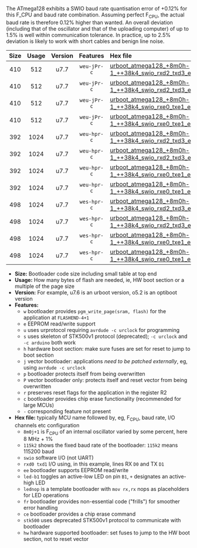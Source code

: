 The ATmega128 exhibits a SWIO baud rate quantisation error of +0.12% for this F_CPU and baud rate combination. Assuming perfect F<sub>CPU</sub>, the actual baud rate is therefore 0.12% higher than wanted. An overall deviation (including that of the oscillator and that of the uploading computer) of up to 1.5% is well within communication tolerance. In practice, up to 2.5% deviation is likely to work with short cables and benign line noise.

|Size|Usage|Version|Features|Hex file|
|:-:|:-:|:-:|:-:|:--|
|410|512|u7.7|`weu-jPr-c`|[urboot_atmega128_+8m0h-1_++38k4_swio_rxd2_txd3_ee_led+b5_fr_ce.hex](https://raw.githubusercontent.com/stefanrueger/urboot.hex/main/mcus/atmega128/internal_oscillator/fcpu_+8m0h-1/br_++38k4/urboot_atmega128_+8m0h-1_++38k4_swio_rxd2_txd3_ee_led+b5_fr_ce.hex)|
|410|512|u7.7|`weu-jPr-c`|[urboot_atmega128_+8m0h-1_++38k4_swio_rxd2_txd3_ee_lednop_fr_ce.hex](https://raw.githubusercontent.com/stefanrueger/urboot.hex/main/mcus/atmega128/internal_oscillator/fcpu_+8m0h-1/br_++38k4/urboot_atmega128_+8m0h-1_++38k4_swio_rxd2_txd3_ee_lednop_fr_ce.hex)|
|410|512|u7.7|`weu-jPr-c`|[urboot_atmega128_+8m0h-1_++38k4_swio_rxe0_txe1_ee_led+b5_fr_ce.hex](https://raw.githubusercontent.com/stefanrueger/urboot.hex/main/mcus/atmega128/internal_oscillator/fcpu_+8m0h-1/br_++38k4/urboot_atmega128_+8m0h-1_++38k4_swio_rxe0_txe1_ee_led+b5_fr_ce.hex)|
|410|512|u7.7|`weu-jPr-c`|[urboot_atmega128_+8m0h-1_++38k4_swio_rxe0_txe1_ee_lednop_fr_ce.hex](https://raw.githubusercontent.com/stefanrueger/urboot.hex/main/mcus/atmega128/internal_oscillator/fcpu_+8m0h-1/br_++38k4/urboot_atmega128_+8m0h-1_++38k4_swio_rxe0_txe1_ee_lednop_fr_ce.hex)|
|392|1024|u7.7|`weu-hpr-c`|[urboot_atmega128_+8m0h-1_++38k4_swio_rxd2_txd3_ee_led+b5_fr_ce_hw.hex](https://raw.githubusercontent.com/stefanrueger/urboot.hex/main/mcus/atmega128/internal_oscillator/fcpu_+8m0h-1/br_++38k4/urboot_atmega128_+8m0h-1_++38k4_swio_rxd2_txd3_ee_led+b5_fr_ce_hw.hex)|
|392|1024|u7.7|`weu-hpr-c`|[urboot_atmega128_+8m0h-1_++38k4_swio_rxd2_txd3_ee_lednop_fr_ce_hw.hex](https://raw.githubusercontent.com/stefanrueger/urboot.hex/main/mcus/atmega128/internal_oscillator/fcpu_+8m0h-1/br_++38k4/urboot_atmega128_+8m0h-1_++38k4_swio_rxd2_txd3_ee_lednop_fr_ce_hw.hex)|
|392|1024|u7.7|`weu-hpr-c`|[urboot_atmega128_+8m0h-1_++38k4_swio_rxe0_txe1_ee_led+b5_fr_ce_hw.hex](https://raw.githubusercontent.com/stefanrueger/urboot.hex/main/mcus/atmega128/internal_oscillator/fcpu_+8m0h-1/br_++38k4/urboot_atmega128_+8m0h-1_++38k4_swio_rxe0_txe1_ee_led+b5_fr_ce_hw.hex)|
|392|1024|u7.7|`weu-hpr-c`|[urboot_atmega128_+8m0h-1_++38k4_swio_rxe0_txe1_ee_lednop_fr_ce_hw.hex](https://raw.githubusercontent.com/stefanrueger/urboot.hex/main/mcus/atmega128/internal_oscillator/fcpu_+8m0h-1/br_++38k4/urboot_atmega128_+8m0h-1_++38k4_swio_rxe0_txe1_ee_lednop_fr_ce_hw.hex)|
|498|1024|u7.7|`wes-hpr-c`|[urboot_atmega128_+8m0h-1_++38k4_swio_rxd2_txd3_ee_led+b5_fr_ce_stk500_hw.hex](https://raw.githubusercontent.com/stefanrueger/urboot.hex/main/mcus/atmega128/internal_oscillator/fcpu_+8m0h-1/br_++38k4/urboot_atmega128_+8m0h-1_++38k4_swio_rxd2_txd3_ee_led+b5_fr_ce_stk500_hw.hex)|
|498|1024|u7.7|`wes-hpr-c`|[urboot_atmega128_+8m0h-1_++38k4_swio_rxd2_txd3_ee_lednop_fr_ce_stk500_hw.hex](https://raw.githubusercontent.com/stefanrueger/urboot.hex/main/mcus/atmega128/internal_oscillator/fcpu_+8m0h-1/br_++38k4/urboot_atmega128_+8m0h-1_++38k4_swio_rxd2_txd3_ee_lednop_fr_ce_stk500_hw.hex)|
|498|1024|u7.7|`wes-hpr-c`|[urboot_atmega128_+8m0h-1_++38k4_swio_rxe0_txe1_ee_led+b5_fr_ce_stk500_hw.hex](https://raw.githubusercontent.com/stefanrueger/urboot.hex/main/mcus/atmega128/internal_oscillator/fcpu_+8m0h-1/br_++38k4/urboot_atmega128_+8m0h-1_++38k4_swio_rxe0_txe1_ee_led+b5_fr_ce_stk500_hw.hex)|
|498|1024|u7.7|`wes-hpr-c`|[urboot_atmega128_+8m0h-1_++38k4_swio_rxe0_txe1_ee_lednop_fr_ce_stk500_hw.hex](https://raw.githubusercontent.com/stefanrueger/urboot.hex/main/mcus/atmega128/internal_oscillator/fcpu_+8m0h-1/br_++38k4/urboot_atmega128_+8m0h-1_++38k4_swio_rxe0_txe1_ee_lednop_fr_ce_stk500_hw.hex)|

- **Size:** Bootloader code size including small table at top end
- **Usage:** How many bytes of flash are needed, ie, HW boot section or a multiple of the page size
- **Version:** For example, u7.6 is an urboot version, o5.2 is an optiboot version
- **Features:**
  + `w` bootloader provides `pgm_write_page(sram, flash)` for the application at `FLASHEND-4+1`
  + `e` EEPROM read/write support
  + `u` uses urprotocol requiring `avrdude -c urclock` for programming
  + `s` uses skeleton of STK500v1 protocol (deprecated); `-c urclock` and `-c arduino` both work
  + `h` hardware boot section: make sure fuses are set for reset to jump to boot section
  + `j` vector bootloader: applications *need to be patched externally*, eg, using `avrdude -c urclock`
  + `p` bootloader protects itself from being overwritten
  + `P` vector bootloader only: protects itself and reset vector from being overwritten
  + `r` preserves reset flags for the application in the register R2
  + `c` bootloader provides chip erase functionality (recommended for large MCUs)
  + `-` corresponding feature not present
- **Hex file:** typically MCU name followed by, eg, F<sub>CPU</sub>, baud rate, I/O channels etc configuration
  + `8m0j+1` is F<sub>CPU</sub> of an internal oscillator varied by some percent, here 8 MHz + 1%
  + `115k2` shows the fixed baud rate of the bootloader: `115k2` means 115200 baud
  + `swio` software I/O (not UART)
  + `rxd0 txd1` I/O using, in this example, lines RX `D0` and TX `D1`
  + `ee` bootloader supports EEPROM read/write
  + `led-b1` toggles an active-low LED on pin `B1`, `+` designates an active-high LED
  + `lednop` is a template bootloader with `mov rx,rx` nops as placeholders for LED operations
  + `fr` bootloader provides non-essential code ("frills") for smoother error handling
  + `ce` bootloader provides a chip erase command
  + `stk500` uses deprecated STK500v1 protocol to communicate with bootloader
  + `hw` hardware supported bootloader: set fuses to jump to the HW boot section, not to reset vector
